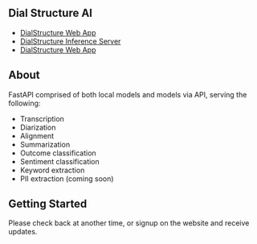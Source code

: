 ## Dial Structure AI

- [DialStructure Web App](https://github.com/cdreetz/dialstructureai)
- [DialStructure Inference Server](https://github.com/cdreetz/dialstructureai_api)
- [DialStructure Web App](https://www.dialstructureai.com/)

## About

FastAPI comprised of both local models and models via API, serving the following:

- Transcription
- Diarization
- Alignment
- Summarization
- Outcome classification
- Sentiment classification
- Keyword extraction
- PII extraction (coming soon)

## Getting Started

Please check back at another time, or signup on the website and receive updates.


